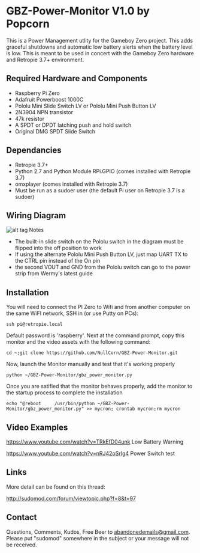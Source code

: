 # GBZ-Power-Monitor V1.0 by Popcorn

This is a Power Management utlity for the Gameboy Zero project.  This adds graceful shutdowns and automatic low battery alerts when the battery level is low.  This is meant to be used in concert with the Gameboy Zero hardware and Retropie 3.7+ environment.

Required Hardware and Components
--------------------------------
- Raspberry Pi Zero
- Adafruit Powerboost 1000C
- Pololu Mini Slide Switch LV or Pololu Mini Push Button LV
- 2N3904 NPN transistor
- 47k resistor
- A SPDT or DPDT latching push and hold switch
- Original DMG SPDT Slide Switch

Dependancies
-----------
- Retropie 3.7+
- Python 2.7 and Python Module RPi.GPIO (comes installed with Retropie 3.7)
- omxplayer (comes installed with Retropie 3.7)
- Must be run as a sudoer user (the default Pi user on Retropie 3.7 is a sudoer)

Wiring Diagram
-------------
![alt tag](http://i.imgur.com/FpPDcmK.png)
Notes

- The built-in slide switch on the Pololu switch in the diagram must be flipped into the off position to work
- If using the alternate Pololu Mini Push Button LV, just map UART TX to the CTRL pin instead of the On pin
- the second VOUT and GND from the Pololu switch can go to the power strip from Wermy's latest guide

Installation
-----------

You will need to connect the PI Zero to Wifi and from another computer on the same WiFI network, SSH in (or use Putty on PCs):

```
ssh pi@retropie.local
```

Default password is 'raspberry'.  Next at the command prompt, copy this monitor and the video assets with the following command:

```
cd ~;git clone https://github.com/NullCorn/GBZ-Power-Monitor.git
```

Now, launch the Monitor manually and test that it's working properly
```
python ~/GBZ-Power-Monitor/gbz_power_monitor.py
```

Once you are satified that the monitor behaves properly, add the monitor to the startup process to complete the installation

```
echo "@reboot     /usr/bin/python ~/GBZ-Power-Monitor/gbz_power_monitor.py" >> mycron; crontab mycron;rm mycron
```

Video Examples
--------------
https://www.youtube.com/watch?v=TRkEfD04unk
Low Battery Warning

https://www.youtube.com/watch?v=nRJ42oSrIg4
Power Switch test

Links
-----
More detail can be found on this thread:

http://sudomod.com/forum/viewtopic.php?f=8&t=97

Contact
-------
Questions, Comments, Kudos, Free Beer to abandonedemails@gmail.com. Please put "sudomod" somewhere in the subject or your message will not be received.
